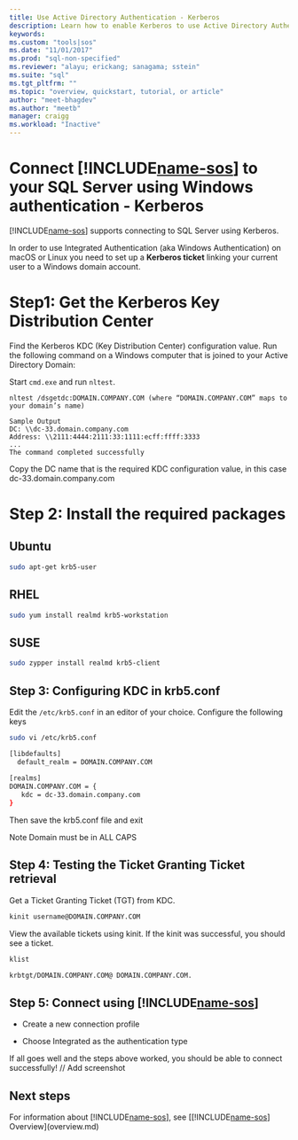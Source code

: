 ```yaml
---
title: Use Active Directory Authentication - Kerberos 
description: Learn how to enable Kerberos to use Active Directory Authentication for SQL Workbench
keywords: 
ms.custom: "tools|sos"
ms.date: "11/01/2017"
ms.prod: "sql-non-specified"
ms.reviewer: "alayu; erickang; sanagama; sstein"
ms.suite: "sql"
ms.tgt_pltfrm: ""
ms.topic: "overview, quickstart, tutorial, or article"
author: "meet-bhagdev"
ms.author: "meetb"
manager: craigg
ms.workload: "Inactive"
---
```

# Connect [!INCLUDE[name-sos](../includes/name-sos-short.md)] to your SQL Server using Windows authentication - Kerberos 

[!INCLUDE[name-sos](../includes/name-sos-short.md)] supports connecting to SQL Server using Kerberos.

In order to use Integrated Authentication (aka Windows Authentication) on macOS or Linux you need to set up a **Kerberos ticket** linking your current user to a Windows domain account. 

# Step1: Get the Kerberos Key Distribution Center

Find the Kerberos KDC (Key Distribution Center) configuration value. Run the following command on a Windows computer that is joined to your Active Directory Domain: 

Start `cmd.exe` and run `nltest`.

```
nltest /dsgetdc:DOMAIN.COMPANY.COM (where “DOMAIN.COMPANY.COM” maps to your domain’s name)

Sample Output
DC: \\dc-33.domain.company.com
Address: \\2111:4444:2111:33:1111:ecff:ffff:3333
...
The command completed successfully
```
Copy the DC name that is the required KDC configuration value, in this case dc-33.domain.company.com

# Step 2: Install the required packages

## Ubuntu

```bash 
sudo apt-get krb5-user
```

## RHEL
```bash 
sudo yum install realmd krb5-workstation
```

## SUSE
```bash 
sudo zypper install realmd krb5-client
```



## Step 3: Configuring KDC in krb5.conf

Edit the `/etc/krb5.conf` in an editor of your choice. Configure the following keys

```bash
sudo vi /etc/krb5.conf

[libdefaults]
  default_realm = DOMAIN.COMPANY.COM
 
[realms]
DOMAIN.COMPANY.COM = {
   kdc = dc-33.domain.company.com
}
```

Then save the krb5.conf file and exit

Note Domain must be in ALL CAPS


## Step 4: Testing the Ticket Granting Ticket retrieval

Get a Ticket Granting Ticket (TGT) from KDC.

```bash
kinit username@DOMAIN.COMPANY.COM
```

View the available tickets using kinit. If the kinit was successful, you should see a ticket. 

```bash
klist

krbtgt/DOMAIN.COMPANY.COM@ DOMAIN.COMPANY.COM.
```

## Step 5: Connect using [!INCLUDE[name-sos](../includes/name-sos-short.md)]

* Create a new connection profile

* Choose Integrated as the authentication type

If all goes well and the steps above worked, you should be able to connect successfully!
// Add screenshot



## Next steps
For information about [!INCLUDE[name-sos](../includes/name-sos-short.md)], see [[!INCLUDE[name-sos](../includes/name-sos-short.md)] Overview](overview.md)
